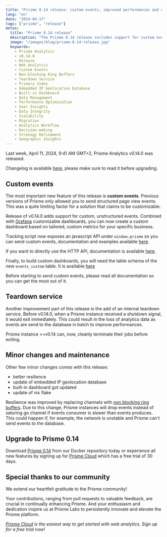 ```yaml
---
title: "Prisme 0.14 release: custom events, improved performances and clean shutdown!"
lang: "en"
date: "2024-04-17"
tags: ["prisme", "release"]
metas:
  title: "Prisme 0.14 release"
  description: "The Prisme 0.14 release includes support for custom events, clean shutdown and better performance!"
  image: "/images/blog/prisme-0.14-release.jpg"
  keywords:
    - Prisme Analytics
    - v0.14.0
    - Release
    - Web Analytics
    - Custom Events
    - Non-blocking Ring Buffers
    - Teardown Service
    - Primary Index
    - Embedded IP Geolocation Database
    - Built-in Dashboard
    - Data Management
    - Performance Optimization
    - User Insights
    - Data Integrity
    - Scalability
    - Migration
    - Analytics Workflow
    - Decision-making
    - Strategy Refinement
    - Geographic Insights
---
```


Last week, April 11, 2024, 9:41 AM GMT+2, Prisme Analytics v0.14.0 was released.

Changelog is available [here](https://github.com/prismelabs/analytics/releases/tag/v0.14.0),
please make sure to read it before upgrading.

## Custom events

The most important new feature of this release is **custom events**. Previous
versions of Prisme only allowed you to send structured page view events.
This was a quite limiting factor for a solution that claims to be customizable.

Release of v0.14.0 adds support for custom, unstructured events.
Combined with [Grafana](https://grafana.com) customizable dashboards, you can
now create a custom dashboard based on tailored, custom metrics for your
specific business.

Tracking script now exposes an javascript API under `window.prisme` so you can
send custom events, documentation and examples available [here](https://www.prismeanalytics.com/docs/api/tracking-script#custom-events).

If you want to directly use the HTTP API, documentation is available [here](https://www.prismeanalytics.com/docs/api/http#custom-events).

Finally, to build custom dashboards, you will need the table schema of the new
`events_custom` table. It is available [here](https://www.prismeanalytics.com/docs/api/clickhouse#custom-events)

Before starting to send custom events, please read all documentation so you
can get the most out of it.

## Teardown service

Another improvement part of this release is the add of an internal teardown
service. Before v0.14.0, when a Prisme instance received a shutdown signal, it
would exit immediately. This could result in the loss of analytics data as
events are send to the database in batch to improve performances.

Prisme instance >=v0.14 can, now, cleanly terminate their jobs before exiting.

## Minor changes and maintenance

Other few minor changes comes with this release:
* better resilience
* update of embedded IP geolocation database
* built-in dashboard got updated
* update of nix flake

Resilience was improved by replacing channels with [non blocking
ring buffers](https://github.com/negrel/ringo). Due to this change, Prisme
instances will drop events instead of saturing go channel if events consumer is
slower than events produces. This could happen if, for example, the network is
unstable and Prisme can't send events to the database.

## Upgrade to Prisme 0.14

Download [Prisme 0.14](https://hub.docker.com/r/prismelabs/analytics) from our
Docker repository today or experience all new features by signing up for
[Prisme Cloud](https://app.prismeanalytics.com/) which has a free trial of 30
days.

## Special thanks to our community

We extend our heartfelt gratitude to the Prisme community!

Your contributions, ranging from pull requests to valuable feedback, are crucial
in continually enhancing Prisme. And your enthusiasm and dedication inspire us
at Prisme Labs to persistently innovate and elevate the Prisme platform.

*[Prisme Cloud](https://app.prismeanalytics.com) is the easiest way to get
started with web analytics. Sign up for a free trial now!*

